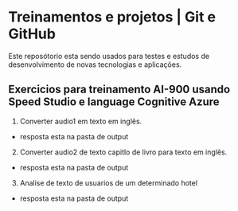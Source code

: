 # Treinamentos e projetos | Git e GitHub

Este reposótorio esta sendo usados para testes e estudos de desenvolvimento de novas tecnologias e aplicações.


## Exercicios para treinamento AI-900 usando Speed Studio e language Cognitive Azure 

1) Converter audio1 em texto em inglês.

* resposta esta na pasta de output


2) Converter audio2 de texto capitlo de livro para texto em inglês.

* resposta esta na pasta de output


3) Analise de texto de usuarios de um determinado hotel

* resposta esta na pasta de output